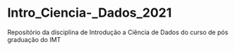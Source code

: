 # Intro_Ciencia-_Dados_2021
Repositório da disciplina de Introdução a Ciência de Dados do curso de pós graduação do IMT
